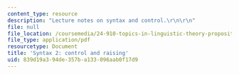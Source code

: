 ```yaml
---
content_type: resource
description: "Lecture notes on syntax and control.\r\n\r\n"
file: null
file_location: /coursemedia/24-910-topics-in-linguistic-theory-propositional-attitudes-spring-2009/839d19a394de357ba133096aab0f17d9_MIT24_910s09_lec07_syntax.pdf
file_type: application/pdf
resourcetype: Document
title: 'Syntax 2: control and raising'
uid: 839d19a3-94de-357b-a133-096aab0f17d9
---
```

